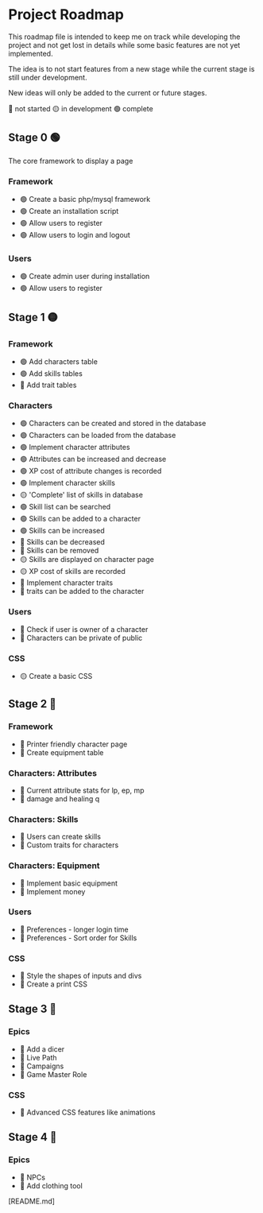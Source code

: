 # Project Roadmap
This roadmap file is intended to keep me on track while developing the project and not get lost in details while some basic features are not yet implemented. 

The idea is to not start features from a new stage while the current stage is still under development. 

New ideas will only be added to the current or future stages.

🔴 not started
🟡 in development
🟢 complete


## Stage 0 🟢
The core framework to display a page 
### Framework
* 🟢 Create a basic php/mysql framework
* 🟢 Create an installation script
* 🟢  Allow users to register
* 🟢 Allow users to login and logout
### Users
* 🟢 Create admin user during installation
* 🟢 Allow users to register

## Stage 1 🟡
### Framework
* 🟢 Add characters table
* 🟢 Add skills tables
* 🔴 Add trait tables
### Characters
* 🟢 Characters can be created and stored in the database
* 🟢 Characters can be loaded from the database
* 🟢 Implement character attributes
* 🟢 Attributes can be increased and decrease
* 🟢 XP cost of attribute changes is recorded
* 🟢 Implement character skills
* 🟡 'Complete' list of skills in database 
* 🟢 Skill list can be searched
* 🟢 Skills can be added to a character
* 🟢 Skills can be increased
* 🔴 Skills can be decreased
* 🔴 Skills can be removed
* 🟡 Skills are displayed on character page
* 🟡 XP cost of skills are recorded
* 🔴 Implement character traits
* 🔴 traits can be added to the character
### Users
* 🔴 Check if user is owner of a character
* 🔴 Characters can be private of public
### CSS
* 🟡 Create a basic CSS

## Stage 2 🔴
### Framework
* 🔴 Printer friendly character page
* 🔴 Create equipment table
### Characters: Attributes
* 🔴 Current attribute stats for lp, ep, mp
* 🔴 damage and healing q
### Characters: Skills
* 🔴 Users can create skills
* 🔴 Custom traits for characters
### Characters: Equipment
* 🔴 Implement basic equipment
* 🔴 Implement money
### Users
* 🔴 Preferences - longer login time
* 🔴 Preferences - Sort order for Skills
### CSS
* 🔴 Style the shapes of inputs and divs
* 🔴 Create a print CSS

## Stage 3 🔴
### Epics
* 🔴 Add a dicer
* 🔴 Live Path
* 🔴 Campaigns
* 🔴 Game Master Role
### CSS
* 🔴 Advanced CSS features like animations

## Stage 4 🔴
### Epics
* 🔴 NPCs
* 🔴 Add clothing tool


[README.md]





